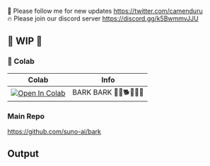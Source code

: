 🐣 Please follow me for new updates https://twitter.com/camenduru <br />
🔥 Please join our discord server https://discord.gg/k5BwmmvJJU

## 🚦 WIP 🚦

### 🦒 Colab

| Colab | Info
| --- | --- |
[![Open In Colab](https://colab.research.google.com/assets/colab-badge.svg)](https://colab.research.google.com/github/camenduru/bark-colab/blob/main/bark_colab.ipynb) | BARK BARK 🐺🐶🐕🐩🐕‍🦺

### Main Repo
https://github.com/suno-ai/bark

## Output
